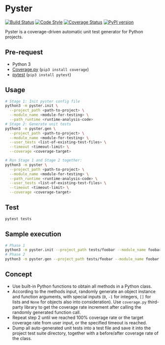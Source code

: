 # Pyster
[![Build Status](https://travis-ci.com/WenhaoSu/pyster.svg?branch=main)](https://travis-ci.com/WenhaoSu/pyster) [![Code Style](https://img.shields.io/badge/code%20style-black-000000.svg)](https://github.com/psf/black) [![Coverage Status](https://coveralls.io/repos/github/WenhaoSu/pyster/badge.svg?branch=main)](https://coveralls.io/github/WenhaoSu/pyster?branch=main) [![PyPI version](https://badge.fury.io/py/pyster-python.svg)](https://badge.fury.io/py/pyster-python)

Pyster is a coverage-driven automatic unit test generator for Python projects.

## Pre-request
- Python 3
- [Coverage.py](https://coverage.readthedocs.io/en/coverage-5.3/) (`pip3 install coverage`)
- [pytest](https://docs.pytest.org/en/stable/) (`pip3 install pytest`)

## Usage
```bash
# Stage 1: Init pyster config file
python3 -m pyster.init \
  --project_path <path-to-project> \
  --module_name <module-for-testing> \
  --path_runtime <runtime-analysis-code>
# Stage 2: Generate unit tests
python3 -m pyster.gen \
  --project_path <path-to-project> \
  --module_name <module-for-testing> \
  --user_tests <list-of-existing-test-files> \
  --timeout <timeout-limit> \
  --coverage <coverage-target>

# Run Stage 1 and Stage 2 together:
python3 -m pyster \
  --project_path <path-to-project> \
  --module_name <module-for-testing> \
  --path_runtime <runtime-analysis-code> \
  --user_tests <list-of-existing-test-files> \
  --timeout <timeout-limit> \
  --coverage <coverage-target>
```

## Test
```bash
pytest tests
```

## Sample execution
```bash
# Phase 1
python3 -m pyster.init --project_path tests/foobar --module_name foobar.foobar
# Phase 2
python3 -m pyster.gen --project_path tests/foobar --module_name foobar.foobar -t 1 -c 80
```

## Concept
* Use built-in Python functions to obtain all methods in a Python class.
* According to the methods input, randomly generate an object instance and function arguments, with special inputs (`0`, `-1` for integers, `[]` for lists and `None` for objects also into consideration). Use `coverage.py` third-party library to get the coverage rate increment after calling the randomly generated function call.
* Repeat step 2 until we reached 100% coverage rate or the target coverage rate from user input, or the specified timeout is reached.
* Dump all auto-generated unit tests into a test file and save it into the project test suite directory, together with a before/after coverage rate of the class.
